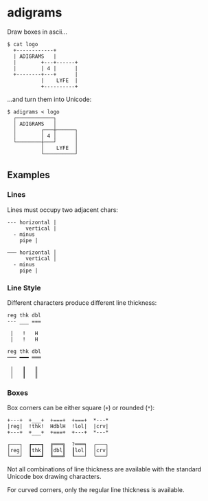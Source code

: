 # adigrams

Draw boxes in ascii...

```
$ cat logo
  +------------+
  | ADIGRAMS   |
  |        +---+------+
  |        | 4 |      |
  +--------+---+      |
           |    LYFE  |
           +----------+
```

...and turn them into Unicode:

```
$ adigrams < logo
  ┌────────────┐
  │ ADIGRAMS   │
  │        ┌───┼──────┐
  │        │ 4 │      │
  └────────┼───┘      │
           │    LYFE  │
           └──────────┘
```

## Examples

### Lines

Lines must occupy two adjacent chars:

```
--- horizontal |
      vertical |
  - minus
    pipe |
```

```
─── horizontal │
      vertical │
  - minus
    pipe |
```


### Line Style

Different characters produce different line thickness:

```
reg thk dbl
--- ___ ===

 |   !   H
 |   !   H

```

```
reg thk dbl
─── ━━━ ═══

 │   ┃   ║
 │   ┃   ║

```


### Boxes

Box corners can be either square (`+`) or rounded (`*`):

```
+---+  +___+  +===+  +===+  *---*
|reg|  !thk!  HdblH  !lol|  |crv|
+---+  +___+  +===+  +---+  *---*
```

```
┌───┐  ┏━━━┓  ╔═══╗  ?═══╕  ╭───╮
│reg│  ┃thk┃  ║dbl║  ┃lol│  │crv│
└───┘  ┗━━━┛  ╚═══╝  ┖───┘  ╰───╯
```

Not all combinations of line thickness are available with the standard Unicode
box drawing characters.

For curved corners, only the regular line thickness is available.
